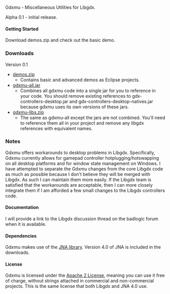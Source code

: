 Gdxmu - Miscellaneous Utilities for Libgdx.

Alpha 0.1 - initial release.

#### Getting Started
Download demos.zip and check out the basic demo.

### Downloads
Version 0.1

* [demos.zip](http://dl.bintray.com/terrywalsh123/gdxmu/demos.zip)
   - Contains basic and advanced demos as Eclipse projects.
* [gdxmu-all.jar](http://dl.bintray.com/terrywalsh123/gdxmu/gdxmu-all.jar)
   - Combines all gdxmu code into a single jar for you to reference in your
     code. You should remove existing references to gdx-controllers-desktop.jar
     and gdx-controllers-desktop-natives.jar because gdxmu uses its own versions
     of these jars.
* [gdxmu-libs.zip](http://dl.bintray.com/terrywalsh123/gdxmu/gdxmu-libs.zip)
   - The same as gdxmu-all except the jars are not combined. You'll need to
     reference them all in your project and remove any libgdx references with
     equivalent names.

### Notes
Gdxmu offers workarounds to desktop problems in Libgdx. Specifically, Gdxmu currently allows for
gamepad controller hotplugging/hotswapping on all desktop platforms and for window state management
on Windows. I have attempted to separate the Gdxmu changes from the core Libgdx code as much as
possible because I don't believe they will be merged with Libgdx. As such I can maintain them
more easily. If the Libgdx team is satisfied that the workarounds are acceptable, then I can
more closely integrate them if I am afforded a few small changes to the Libgdx controllers code.

#### Documentation
I will provide a link to the Libgdx discussion thread on the badlogic forum when it is available.

#### Dependencies
Gdxmu makes use of the [JNA library](https://github.com/twall/jna). Version 4.0 of JNA is included
in the downloads.

#### License
Gdxmu is licensed under the [Apache 2 License](http://www.apache.org/licenses/LICENSE-2.0.html), meaning you
can use it free of charge, without strings attached in commercial and non-commercial projects. This is the same
license that both Libgdx and JNA 4.0 use.


